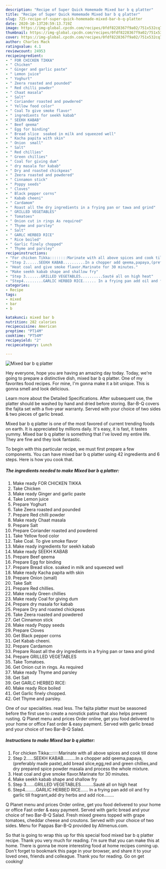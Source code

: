 ```yaml
---
description: "Recipe of Super Quick Homemade Mixed bar b q platter"
title: "Recipe of Super Quick Homemade Mixed bar b q platter"
slug: 725-recipe-of-super-quick-homemade-mixed-bar-b-q-platter
date: 2020-10-13T20:59:13.719Z
image: https://img-global.cpcdn.com/recipes/0fdf8228367f9a02/751x532cq70/mixed-bar-b-q-platter-recipe-main-photo.jpg
thumbnail: https://img-global.cpcdn.com/recipes/0fdf8228367f9a02/751x532cq70/mixed-bar-b-q-platter-recipe-main-photo.jpg
cover: https://img-global.cpcdn.com/recipes/0fdf8228367f9a02/751x532cq70/mixed-bar-b-q-platter-recipe-main-photo.jpg
author: Charles Mack
ratingvalue: 4.1
reviewcount: 24953
recipeingredient:
- " FOR CHICKEN TIKKA"
- " Chicken"
- " Ginger and garlic paste"
- " Lemon juice"
- " Yoghurt"
- " Zeera roasted and pounded"
- " Red chilli powder"
- " Chaat masala"
- " Salt"
- " Coriander roasted and powdered"
- " Yellow food color"
- " Coal To give smoke flavor"
- " ingredients for seekh kabab"
- " SEEKH KABAB"
- " Beef qeema"
- " Egg for binding"
- " Bread slice  soaked in milk and squeezed well"
- " Kacha papita with skin"
- " Onion  small"
- " Salt"
- " Red chillies"
- " Green chillies"
- " Coal for giving dum"
- " dry masala for kabab"
- " Dry and roasted chickpeas"
- " Zeera roasted and powdered"
- " Cinnamon stick"
- " Poppy seeds"
- " Cloves"
- " Black pepper corns"
- " Kabab cheeni"
- " Cardamom"
- " Roast all the dry ingredients in a frying pan or tawa and grind"
- " GRILLED VEGETABLES"
- " Tomatoes"
- " Onion cut in rings As required"
- " Thyme and parsley"
- " Salt"
- " GARLC HERBED RICE"
- " Rice boiled"
- " Garlic finely chopped"
- " Thyme and parsley"
recipeinstructions:
- "For chicken Tikka::::::::Marinate with all above spices and cook till done"
- "Step 2......SEEKH KABAB..........In a chopper add qeema,papaya,(preferably made paste),add bread slice,egg,red and green chillies,and dry prepared spice powder masala and process the whole mixture."
- "Heat coal and give smoke flavor.Marinate for 30 minutes."
- "Make seekh kabab shape and shallow fry"
- "Step 3.......GRILLED VEGETABLES..........Sauté all on high heat"
- "Step4.........GARLIC HERBED RICE...... In a frying pan add oil and fry garlic till fragrant,add dry herbs and add rice........"
categories:
- Recipe
tags:
- mixed
- bar
- b

katakunci: mixed bar b 
nutrition: 282 calories
recipecuisine: American
preptime: "PT14M"
cooktime: "PT54M"
recipeyield: "2"
recipecategory: Lunch

---
```



![Mixed bar b q platter](https://img-global.cpcdn.com/recipes/0fdf8228367f9a02/751x532cq70/mixed-bar-b-q-platter-recipe-main-photo.jpg)

Hey everyone, hope you are having an amazing day today. Today, we're going to prepare a distinctive dish, mixed bar b q platter. One of my favorites food recipes. For mine, I'm gonna make it a bit unique. This is gonna smell and look delicious.

Learn more about the Detailed Specifications. After subsequent use, the platter should be washed by hand and dried before storing. Bar-B-Q covers the fajita set with a five-year warranty. Served with your choice of two sides &amp; two pieces of garlic bread.

Mixed bar b q platter is one of the most favored of current trending foods on earth. It is appreciated by millions daily. It's easy, it is fast, it tastes yummy. Mixed bar b q platter is something that I've loved my entire life. They are fine and they look fantastic.


To begin with this particular recipe, we must first prepare a few components. You can have mixed bar b q platter using 42 ingredients and 6 steps. Here is how you cook that.

<!--inarticleads1-->

##### The ingredients needed to make Mixed bar b q platter:

1. Make ready  FOR CHICKEN TIKKA
1. Take  Chicken
1. Make ready  Ginger and garlic paste
1. Take  Lemon juice
1. Prepare  Yoghurt
1. Take  Zeera roasted and pounded
1. Prepare  Red chilli powder
1. Make ready  Chaat masala
1. Prepare  Salt
1. Prepare  Coriander roasted and powdered
1. Take  Yellow food color
1. Take  Coal. To give smoke flavor
1. Make ready  ingredients for seekh kabab
1. Make ready  SEEKH KABAB
1. Prepare  Beef qeema
1. Prepare  Egg for binding
1. Prepare  Bread slice.  soaked in milk and squeezed well
1. Make ready  Kacha papita with skin
1. Prepare  Onion  (small)
1. Take  Salt
1. Prepare  Red chillies.
1. Make ready  Green chillies
1. Make ready  Coal for giving dum
1. Prepare  dry masala for kabab
1. Prepare  Dry and roasted chickpeas
1. Take  Zeera roasted and powdered
1. Get  Cinnamon stick
1. Make ready  Poppy seeds
1. Prepare  Cloves
1. Get  Black pepper corns
1. Get  Kabab cheeni.
1. Prepare  Cardamom
1. Prepare  Roast all the dry ingredients in a frying pan or tawa and grind
1. Prepare  GRILLED VEGETABLES
1. Take  Tomatoes.
1. Get  Onion cut in rings. As required
1. Make ready  Thyme and parsley
1. Get  Salt
1. Get  GARLC HERBED RICE:
1. Make ready  Rice boiled
1. Get  Garlic finely chopped.
1. Get  Thyme and parsley.


One of our specialities. read less. The fajita platter must be seasoned before the first use to create a nonstick patina that also helps prevent rusting. Q Planet menu and prices Order online, get you food delivered to your home or office Fast order &amp; easy payment. Served with garlic bread and your choice of two Bar-B-Q Salad. 

<!--inarticleads2-->

##### Instructions to make Mixed bar b q platter:

1. For chicken Tikka::::::::Marinate with all above spices and cook till done
1. Step 2......SEEKH KABAB..........In a chopper add qeema,papaya,(preferably made paste),add bread slice,egg,red and green chillies,and dry prepared spice powder masala and process the whole mixture.
1. Heat coal and give smoke flavor.Marinate for 30 minutes.
1. Make seekh kabab shape and shallow fry
1. Step 3.......GRILLED VEGETABLES..........Sauté all on high heat
1. Step4.........GARLIC HERBED RICE...... In a frying pan add oil and fry garlic till fragrant,add dry herbs and add rice........


Q Planet menu and prices Order online, get you food delivered to your home or office Fast order &amp; easy payment. Served with garlic bread and your choice of two Bar-B-Q Salad. Fresh mixed greens topped with grape tomatoes, cheddar cheese and croutons. Served with your choice of two sides. Menu for Pappas Bar-B-Q provided by Allmenus.com. 

So that is going to wrap this up for this special food mixed bar b q platter recipe. Thank you very much for reading. I'm sure that you can make this at home. There is gonna be more interesting food at home recipes coming up. Don't forget to bookmark this page in your browser, and share it to your loved ones, friends and colleague. Thank you for reading. Go on get cooking!
